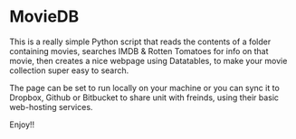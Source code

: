 # MovieDB

This is a really simple Python script that reads the contents of a folder containing movies, searches IMDB & Rotten Tomatoes
for info on that movie, then creates a nice webpage using Datatables, to make your movie collection super easy to search. 

The page can be set to run locally on your machine or you can sync it to Dropbox, Github or Bitbucket to share unit with freinds, using
their basic web-hosting services. 

Enjoy!!
